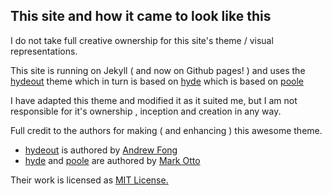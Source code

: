 ## This site and how it came to look like this

I do not take full creative ownership for this site's theme / visual representations. 

This site is running on Jekyll ( and now on Github pages! ) and uses the [hydeout](https://fongandrew.github.io/hydeout/) theme which in turn is based on [hyde](http://hyde.getpoole.com) which is based on [poole](http://getpoole.com/) 

I have adapted this theme and modified it as it suited me, but I am not responsible for it's ownership , inception and creation in any way. 

Full credit to the authors for making ( and enhancing ) this awesome theme.
-  [hydeout](https://fongandrew.github.io/hydeout/) is authored by [Andrew Fong](https://www.andrewfong.com/) 
-  [hyde](http://hyde.getpoole.com) and [poole](http://getpoole.com/) are  authored by [Mark Otto](http://mdo.fm/)

Their work is licensed as <a href="{{ site.baseurl }}/LICENSE.md">MIT License.</a>
